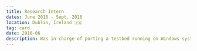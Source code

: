 ```yaml
---
title: Research Intern
dates: June 2016 - Sept. 2016
location: Dublin, Ireland 🇮🇪
tag: card
date: 2016-06
description: Was in charge of porting a testbed running on Windows systems to Raspberry Pi. Including several external USB devices with no support on Linux distributions, and a Windows-only graphical user interface.
---
```



